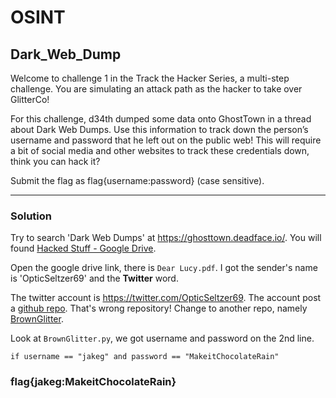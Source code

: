 # OSINT

## Dark_Web_Dump

Welcome to challenge 1 in the Track the Hacker Series, a multi-step challenge. You are simulating an attack path as the hacker to take over GlitterCo!

For this challenge, d34th dumped some data onto GhostTown in a thread about Dark Web Dumps. Use this information to track down the person’s username and password that he left out on the public web! This will require a bit of social media and other websites to track these credentials down, think you can hack it?

Submit the flag as flag{username:password} (case sensitive).

---

### Solution

Try to search 'Dark Web Dumps' at https://ghosttown.deadface.io/. You will found [Hacked Stuff - Google Drive](https://drive.google.com/drive/folders/1tVdSeNgvGCLjhS-nbjhI0-uL3HAtacVY?usp=drive_link).

Open the google drive link, there is `Dear Lucy.pdf`. I got the sender's name is 'OpticSeltzer69' and the **Twitter** word.

The twitter account is https://twitter.com/OpticSeltzer69. The account post a [github repo](https://github.com/OpticSeltzer/Tictactoeeee). That's wrong repository! Change to another repo, namely [BrownGlitter](https://github.com/OpticSeltzer/BrownGlitter).

Look at `BrownGlitter.py`, we got username and password on the 2nd line.

`if username == "jakeg" and password == "MakeitChocolateRain"`

### flag{jakeg:MakeitChocolateRain}